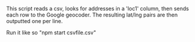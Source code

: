 This script reads a csv, looks for addresses in a 'loc1' column, then sends each row to the Google geocoder. The resulting lat/lng pairs are then outputted one per line.

Run it like so "npm start csvfile.csv"
